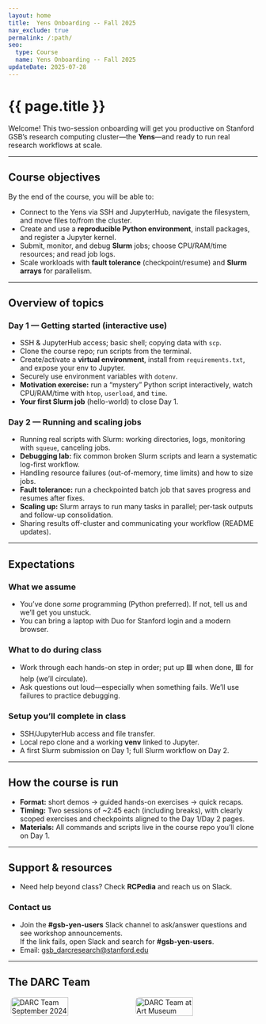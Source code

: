 ```yaml
---
layout: home
title:  Yens Onboarding -- Fall 2025
nav_exclude: true
permalink: /:path/
seo:
  type: Course
  name: Yens Onboarding -- Fall 2025
updateDate: 2025-07-28
---
```

# {{ page.title }}

Welcome! This two-session onboarding will get you productive on Stanford GSB’s research computing cluster—the **Yens**—and ready to run real research workflows at scale.

---

## Course objectives
By the end of the course, you will be able to:
- Connect to the Yens via SSH and JupyterHub, navigate the filesystem, and move files to/from the cluster.
- Create and use a **reproducible Python environment**, install packages, and register a Jupyter kernel.
- Submit, monitor, and debug **Slurm** jobs; choose CPU/RAM/time resources; and read job logs.
- Scale workloads with **fault tolerance** (checkpoint/resume) and **Slurm arrays** for parallelism.

---

## Overview of topics

### Day 1 — Getting started (interactive use)
- SSH & JupyterHub access; basic shell; copying data with `scp`.
- Clone the course repo; run scripts from the terminal.
- Create/activate a **virtual environment**, install from `requirements.txt`, and expose your env to Jupyter.
- Securely use environment variables with `dotenv`.
- **Motivation exercise:** run a “mystery” Python script interactively, watch CPU/RAM/time with `htop`, `userload`, and `time`.
- **Your first Slurm job** (hello-world) to close Day 1.

### Day 2 — Running and scaling jobs
- Running real scripts with Slurm: working directories, logs, monitoring with `squeue`, canceling jobs.
- **Debugging lab:** fix common broken Slurm scripts and learn a systematic log-first workflow.
- Handling resource failures (out-of-memory, time limits) and how to size jobs.
- **Fault tolerance:** run a checkpointed batch job that saves progress and resumes after fixes.
- **Scaling up:** Slurm arrays to run many tasks in parallel; per-task outputs and follow-up consolidation.
- Sharing results off-cluster and communicating your workflow (README updates).

---

## Expectations

### What we assume
- You’ve done *some* programming (Python preferred). If not, tell us and we’ll get you unstuck.
- You can bring a laptop with Duo for Stanford login and a modern browser.

### What to do during class
- Work through each hands-on step in order; put up 🟩 when done, 🟥 for help (we’ll circulate).
- Ask questions out loud—especially when something fails. We’ll use failures to practice debugging.

### Setup you’ll complete in class
- SSH/JupyterHub access and file transfer.
- Local repo clone and a working **venv** linked to Jupyter.
- A first Slurm submission on Day 1; full Slurm workflow on Day 2.

---

## How the course is run
- **Format:** short demos → guided hands-on exercises → quick recaps.
- **Timing:** Two sessions of ~2:45 each (including breaks), with clearly scoped exercises and checkpoints aligned to the Day 1/Day 2 pages.
- **Materials:** All commands and scripts live in the course repo you’ll clone on Day 1.

---

## Support & resources
- Need help beyond class? Check **RCPedia** and reach us on Slack.

### Contact us
- Join the **#gsb-yen-users** Slack channel to ask/answer questions and see workshop announcements.  
  If the link fails, open Slack and search for **#gsb-yen-users**.
- Email: [gsb_darcresearch@stanford.edu](mailto:gsb_darcresearch@stanford.edu)

---

## The DARC Team
<div style="display: flex; justify-content: center; gap: 10px;">
  <img src="/assets/images/darc.jpg" alt="DARC Team September 2024" style="width:48%; border-radius:8px;" />
  <img src="/assets/images/yo-darc-team.jpg" alt="DARC Team at Art Museum" style="width:48%; border-radius:8px;" />
</div>
